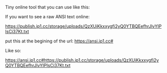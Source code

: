 Tiny online tool that you can use like this:

If you want to see a raw ANSI text online:

https://publish.ip1.cc/storage/uploads/QzXUiKkxxygfi2yQ0YTBQEefhrJlvYIPIsCi37Kt.txt

put this at the begining of the url:  https://ansi.ip1.cc#

Like so: 

https://ansi.ip1.cc#https://publish.ip1.cc/storage/uploads/QzXUiKkxxygfi2yQ0YTBQEefhrJlvYIPIsCi37Kt.txt
